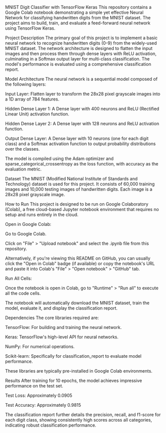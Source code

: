 MNIST Digit Classifier with TensorFlow Keras
This repository contains a Google Colab notebook demonstrating a simple yet effective Neural Network for classifying handwritten digits from the MNIST dataset. The project aims to build, train, and evaluate a feed-forward neural network using TensorFlow Keras.

Project Description
The primary goal of this project is to implement a basic neural network to recognize handwritten digits (0-9) from the widely-used MNIST dataset. The network architecture is designed to flatten the input images and then process them through dense layers with ReLU activation, culminating in a Softmax output layer for multi-class classification. The model's performance is evaluated using a comprehensive classification report.

Model Architecture
The neural network is a sequential model composed of the following layers:

Input Layer: Flatten layer to transform the 28x28 pixel grayscale images into a 1D array of 784 features.

Hidden Dense Layer 1: A Dense layer with 400 neurons and ReLU (Rectified Linear Unit) activation function.

Hidden Dense Layer 2: A Dense layer with 128 neurons and ReLU activation function.

Output Dense Layer: A Dense layer with 10 neurons (one for each digit class) and a Softmax activation function to output probability distributions over the classes.

The model is compiled using the Adam optimizer and sparse_categorical_crossentropy as the loss function, with accuracy as the evaluation metric.

Dataset
The MNIST (Modified National Institute of Standards and Technology) dataset is used for this project. It consists of 60,000 training images and 10,000 testing images of handwritten digits. Each image is a 28x28 pixel grayscale image.

How to Run
This project is designed to be run on Google Colaboratory (Colab), a free cloud-based Jupyter notebook environment that requires no setup and runs entirely in the cloud.

Open in Google Colab:

Go to Google Colab.

Click on "File" > "Upload notebook" and select the .ipynb file from this repository.

Alternatively, if you're viewing this README on GitHub, you can usually click the "Open in Colab" badge (if available) or copy the notebook's URL and paste it into Colab's "File" > "Open notebook" > "GitHub" tab.

Run All Cells:

Once the notebook is open in Colab, go to "Runtime" > "Run all" to execute all the code cells.

The notebook will automatically download the MNIST dataset, train the model, evaluate it, and display the classification report.

Dependencies
The core libraries required are:

TensorFlow: For building and training the neural network.

Keras: TensorFlow's high-level API for neural networks.

NumPy: For numerical operations.

Scikit-learn: Specifically for classification_report to evaluate model performance.

These libraries are typically pre-installed in Google Colab environments.

Results
After training for 10 epochs, the model achieves impressive performance on the test set.

Test Loss: Approximately 0.0905

Test Accuracy: Approximately 0.9815

The classification report further details the precision, recall, and f1-score for each digit class, showing consistently high scores across all categories, indicating robust classification performance.
